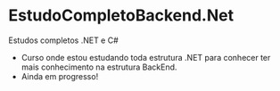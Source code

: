 # EstudoCompletoBackend.Net
Estudos completos .NET e C#
- Curso onde estou estudando toda estrutura .NET para conhecer ter mais conhecimento na estrutura BackEnd.
- Ainda em progresso!
